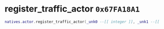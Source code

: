 # register_traffic_actor `0x67FA18A1`

```lua
natives.actor.register_traffic_actor(_unk0 --[[ integer ]], _unk1 --[[ integer ]])
```